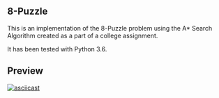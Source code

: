 ## 8-Puzzle

This is an implementation of the 8-Puzzle problem using the A* Search Algorithm created as a part of a college assignment.

It has been tested with Python 3.6.

## Preview

[![asciicast](https://asciinema.org/a/ekYBmBYaWjO3EdQ6BZt1UWIHU.png)](https://asciinema.org/a/ekYBmBYaWjO3EdQ6BZt1UWIHU)
